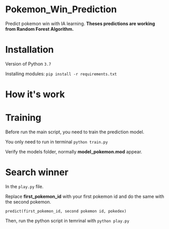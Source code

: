 # Pokemon_Win_Prediction
Predict pokemon win with IA learning. __Theses predictions are working from Random Forest Algorithm.__


# Installation

Version of Python ```3.7```

Installing modules:
```pip install -r requirements.txt```

# How it's work

# Training
Before run the main script, you need to train the prediction model. 

You only need to run in terminal
```python train.py```

Verify the models folder, normally __model_pokemon.mod__ appear.

# Search winner
In the ```play.py``` file.

Replace __first_pokemon_id__ with your first pokemon id and do the same with the second pokemon.

```predict(first_pokemon_id, second pokemon id, pokedex)```

Then, run the python script in temrinal with
```python play.py```
